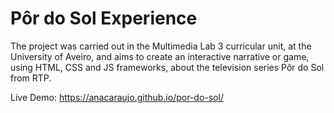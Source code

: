 # Pôr do Sol Experience

The project was carried out in the Multimedia Lab 3 curricular unit, at the University of Aveiro, and aims to create an interactive narrative or game, 
using HTML, CSS and JS frameworks, about the television series Pôr do Sol from RTP. 

Live Demo: https://anacaraujo.github.io/por-do-sol/
